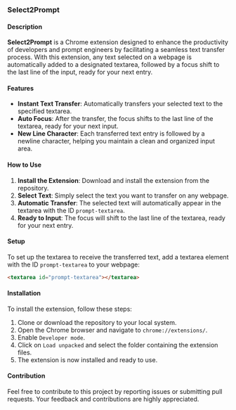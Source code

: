 ### **Select2Prompt**

#### **Description**

**Select2Prompt** is a Chrome extension designed to enhance the productivity of developers and prompt engineers by facilitating a seamless text transfer process. With this extension, any text selected on a webpage is automatically added to a designated textarea, followed by a focus shift to the last line of the input, ready for your next entry.

#### **Features**

- **Instant Text Transfer**: Automatically transfers your selected text to the specified textarea.
- **Auto Focus**: After the transfer, the focus shifts to the last line of the textarea, ready for your next input.
- **New Line Character**: Each transferred text entry is followed by a newline character, helping you maintain a clean and organized input area.

#### **How to Use**

1. **Install the Extension**: Download and install the extension from the repository.
2. **Select Text**: Simply select the text you want to transfer on any webpage.
3. **Automatic Transfer**: The selected text will automatically appear in the textarea with the ID `prompt-textarea`.
4. **Ready to Input**: The focus will shift to the last line of the textarea, ready for your next entry.

#### **Setup**

To set up the textarea to receive the transferred text, add a textarea element with the ID `prompt-textarea` to your webpage:

```html
<textarea id="prompt-textarea"></textarea>
```

#### **Installation**

To install the extension, follow these steps:

1. Clone or download the repository to your local system.
2. Open the Chrome browser and navigate to `chrome://extensions/`.
3. Enable `Developer mode`.
4. Click on `Load unpacked` and select the folder containing the extension files.
5. The extension is now installed and ready to use.

#### **Contribution**

Feel free to contribute to this project by reporting issues or submitting pull requests. Your feedback and contributions are highly appreciated.
